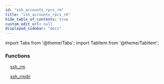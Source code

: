 ```yaml
---
id: "ssh_accounts_rpcs_rm"
title: "ssh_accounts_rpcs_rm"
hide_table_of_contents: true
custom_edit_url: null
displayed_sidebar: "docs"
---
```


import Tabs from '@theme/Tabs';
import TabItem from '@theme/TabItem';

<Tabs queryString="view">
  <TabItem value="components" label="Components" default>

### Functions
    [ssh_rm](../../ssh/tables/ssh_accounts_rpcs_rm.SshRm)

    [ssh_rmdir](../../ssh/tables/ssh_accounts_rpcs_rmdir.SshRmdir)

</TabItem>
  <TabItem value="code-examples" label="Code examples">

</TabItem>
</Tabs>
